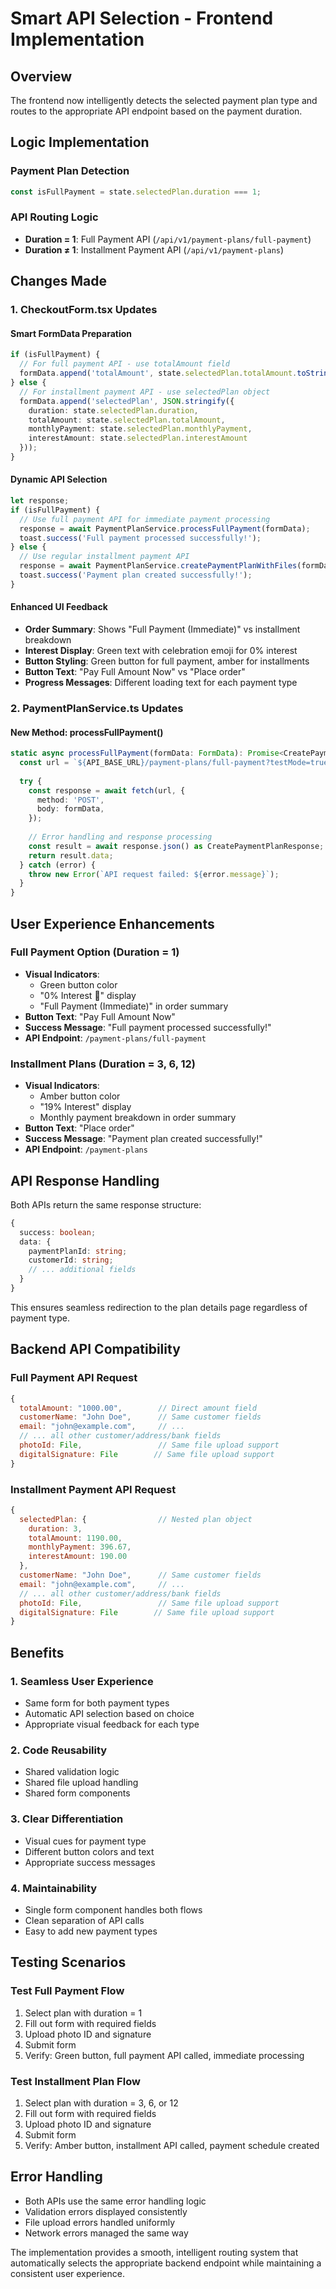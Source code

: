 # Smart API Selection - Frontend Implementation

## Overview
The frontend now intelligently detects the selected payment plan type and routes to the appropriate API endpoint based on the payment duration.

## Logic Implementation

### Payment Plan Detection
```typescript
const isFullPayment = state.selectedPlan.duration === 1;
```

### API Routing Logic
- **Duration = 1**: Full Payment API (`/api/v1/payment-plans/full-payment`)
- **Duration ≠ 1**: Installment Payment API (`/api/v1/payment-plans`)

## Changes Made

### 1. CheckoutForm.tsx Updates

#### **Smart FormData Preparation**
```typescript
if (isFullPayment) {
  // For full payment API - use totalAmount field
  formData.append('totalAmount', state.selectedPlan.totalAmount.toString());
} else {
  // For installment payment API - use selectedPlan object
  formData.append('selectedPlan', JSON.stringify({
    duration: state.selectedPlan.duration,
    totalAmount: state.selectedPlan.totalAmount,
    monthlyPayment: state.selectedPlan.monthlyPayment,
    interestAmount: state.selectedPlan.interestAmount
  }));
}
```

#### **Dynamic API Selection**
```typescript
let response;
if (isFullPayment) {
  // Use full payment API for immediate payment processing
  response = await PaymentPlanService.processFullPayment(formData);
  toast.success('Full payment processed successfully!');
} else {
  // Use regular installment payment API
  response = await PaymentPlanService.createPaymentPlanWithFiles(formData);
  toast.success('Payment plan created successfully!');
}
```

#### **Enhanced UI Feedback**
- **Order Summary**: Shows "Full Payment (Immediate)" vs installment breakdown
- **Interest Display**: Green text with celebration emoji for 0% interest
- **Button Styling**: Green button for full payment, amber for installments
- **Button Text**: "Pay Full Amount Now" vs "Place order"
- **Progress Messages**: Different loading text for each payment type

### 2. PaymentPlanService.ts Updates

#### **New Method: processFullPayment()**
```typescript
static async processFullPayment(formData: FormData): Promise<CreatePaymentPlanResponse['data']> {
  const url = `${API_BASE_URL}/payment-plans/full-payment?testMode=true`;
  
  try {
    const response = await fetch(url, {
      method: 'POST',
      body: formData,
    });
    
    // Error handling and response processing
    const result = await response.json() as CreatePaymentPlanResponse;
    return result.data;
  } catch (error) {
    throw new Error(`API request failed: ${error.message}`);
  }
}
```

## User Experience Enhancements

### Full Payment Option (Duration = 1)
- **Visual Indicators**: 
  - Green button color
  - "0% Interest 🎉" display
  - "Full Payment (Immediate)" in order summary
- **Button Text**: "Pay Full Amount Now"
- **Success Message**: "Full payment processed successfully!"
- **API Endpoint**: `/payment-plans/full-payment`

### Installment Plans (Duration = 3, 6, 12)
- **Visual Indicators**:
  - Amber button color
  - "19% Interest" display
  - Monthly payment breakdown in order summary
- **Button Text**: "Place order"
- **Success Message**: "Payment plan created successfully!"
- **API Endpoint**: `/payment-plans`

## API Response Handling

Both APIs return the same response structure:
```typescript
{
  success: boolean;
  data: {
    paymentPlanId: string;
    customerId: string;
    // ... additional fields
  }
}
```

This ensures seamless redirection to the plan details page regardless of payment type.

## Backend API Compatibility

### Full Payment API Request
```javascript
{
  totalAmount: "1000.00",        // Direct amount field
  customerName: "John Doe",      // Same customer fields
  email: "john@example.com",     // ...
  // ... all other customer/address/bank fields
  photoId: File,                 // Same file upload support
  digitalSignature: File        // Same file upload support
}
```

### Installment Payment API Request
```javascript
{
  selectedPlan: {                // Nested plan object
    duration: 3,
    totalAmount: 1190.00,
    monthlyPayment: 396.67,
    interestAmount: 190.00
  },
  customerName: "John Doe",      // Same customer fields
  email: "john@example.com",     // ...
  // ... all other customer/address/bank fields
  photoId: File,                 // Same file upload support
  digitalSignature: File        // Same file upload support
}
```

## Benefits

### 1. **Seamless User Experience**
- Same form for both payment types
- Automatic API selection based on choice
- Appropriate visual feedback for each type

### 2. **Code Reusability**
- Shared validation logic
- Shared file upload handling
- Shared form components

### 3. **Clear Differentiation**
- Visual cues for payment type
- Different button colors and text
- Appropriate success messages

### 4. **Maintainability**
- Single form component handles both flows
- Clean separation of API calls
- Easy to add new payment types

## Testing Scenarios

### Test Full Payment Flow
1. Select plan with duration = 1
2. Fill out form with required fields
3. Upload photo ID and signature
4. Submit form
5. Verify: Green button, full payment API called, immediate processing

### Test Installment Plan Flow
1. Select plan with duration = 3, 6, or 12
2. Fill out form with required fields
3. Upload photo ID and signature
4. Submit form
5. Verify: Amber button, installment API called, payment schedule created

## Error Handling
- Both APIs use the same error handling logic
- Validation errors displayed consistently
- File upload errors handled uniformly
- Network errors managed the same way

The implementation provides a smooth, intelligent routing system that automatically selects the appropriate backend endpoint while maintaining a consistent user experience.

